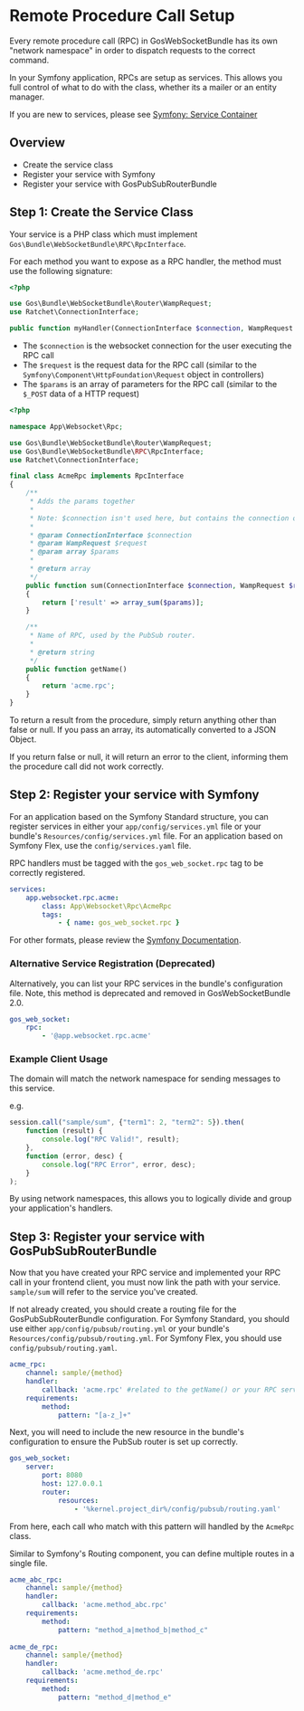 # Remote Procedure Call Setup

Every remote procedure call (RPC) in GosWebSocketBundle has its own "network namespace" in order to dispatch requests to the correct command.

In your Symfony application, RPCs are setup as services. This allows you full control of what to do with the class, whether its a mailer or an entity manager.

If you are new to services, please see [Symfony: Service Container](http://symfony.com/doc/master/book/service_container.html)

## Overview

* Create the service class
* Register your service with Symfony
* Register your service with GosPubSubRouterBundle

## Step 1: Create the Service Class

Your service is a PHP class which must implement `Gos\Bundle\WebSocketBundle\RPC\RpcInterface`.

For each method you want to expose as a RPC handler, the method must use the following signature:

```php
<?php

use Gos\Bundle\WebSocketBundle\Router\WampRequest;
use Ratchet\ConnectionInterface;

public function myHandler(ConnectionInterface $connection, WampRequest $request, $params);
```

* The `$connection` is the websocket connection for the user executing the RPC call
* The `$request` is the request data for the RPC call (similar to the `Symfony\Component\HttpFoundation\Request` object in controllers)
* The `$params` is an array of parameters for the RPC call (similar to the `$_POST` data of a HTTP request)

```php
<?php

namespace App\Websocket\Rpc;

use Gos\Bundle\WebSocketBundle\Router\WampRequest;
use Gos\Bundle\WebSocketBundle\RPC\RpcInterface;
use Ratchet\ConnectionInterface;

final class AcmeRpc implements RpcInterface
{
    /**
     * Adds the params together
     *
     * Note: $connection isn't used here, but contains the connection of the user making this request.
     *
     * @param ConnectionInterface $connection
     * @param WampRequest $request
     * @param array $params
	 *
     * @return array
     */
    public function sum(ConnectionInterface $connection, WampRequest $request, $params)
    {
		return ['result' => array_sum($params)];
	}

    /**
     * Name of RPC, used by the PubSub router.
     *
     * @return string
     */
    public function getName()
    {
        return 'acme.rpc';
    }
}
```

To return a result from the procedure, simply return anything other than false or null. If you pass an array, its automatically converted to a JSON Object.

If you return false or null, it will return an error to the client, informing them the procedure call did not work correctly.

## Step 2: Register your service with Symfony

For an application based on the Symfony Standard structure, you can register services in either your `app/config/services.yml` file or your bundle's `Resources/config/services.yml` file. For an application based on Symfony Flex, use the `config/services.yaml` file.

RPC handlers must be tagged with the `gos_web_socket.rpc` tag to be correctly registered.

```yaml
services:
    app.websocket.rpc.acme:
        class: App\Websocket\Rpc\AcmeRpc
        tags:
            - { name: gos_web_socket.rpc }
```

For other formats, please review the [Symfony Documentation](http://symfony.com/doc/master/book/service_container.html).

### Alternative Service Registration (Deprecated)

Alternatively, you can list your RPC services in the bundle's configuration file. Note, this method is deprecated and removed in GosWebSocketBundle 2.0.

```yaml
gos_web_socket:
    rpc:
        - '@app.websocket.rpc.acme'
```

### Example Client Usage
The domain will match the network namespace for sending messages to this service.

e.g.

```javascript
session.call("sample/sum", {"term1": 2, "term2": 5}).then(
    function (result) {
        console.log("RPC Valid!", result);
    },
    function (error, desc) {
        console.log("RPC Error", error, desc);
    }
);
```

By using network namespaces, this allows you to logically divide and group your application's handlers.

## Step 3: Register your service with GosPubSubRouterBundle

Now that you have created your RPC service and implemented your RPC call in your frontend client, you must now link the path with your service. `sample/sum` will refer to the service you've created.

If not already created, you should create a routing file for the GosPubSubRouterBundle configuration. For Symfony Standard, you should use either `app/config/pubsub/routing.yml` or your bundle's `Resources/config/pubsub/routing.yml`. For Symfony Flex, you should use `config/pubsub/routing.yaml`.

```yaml
acme_rpc:
    channel: sample/{method}
    handler:
        callback: 'acme.rpc' #related to the getName() or your RPC service
    requirements:
        method:
            pattern: "[a-z_]+"
```

Next, you will need to include the new resource in the bundle's configuration to ensure the PubSub router is set up correctly.

```yaml
gos_web_socket:
    server:
        port: 8080
        host: 127.0.0.1
        router:
            resources:
                - '%kernel.project_dir%/config/pubsub/routing.yaml'
```

From here, each call who match with this pattern will handled by the `AcmeRpc` class.

Similar to Symfony's Routing component, you can define multiple routes in a single file.

```yaml
acme_abc_rpc:
    channel: sample/{method}
    handler:
        callback: 'acme.method_abc.rpc'
    requirements:
        method:
            pattern: "method_a|method_b|method_c"
            
acme_de_rpc:
    channel: sample/{method}
    handler:
        callback: 'acme.method_de.rpc'
    requirements:
        method:
            pattern: "method_d|method_e"
```
